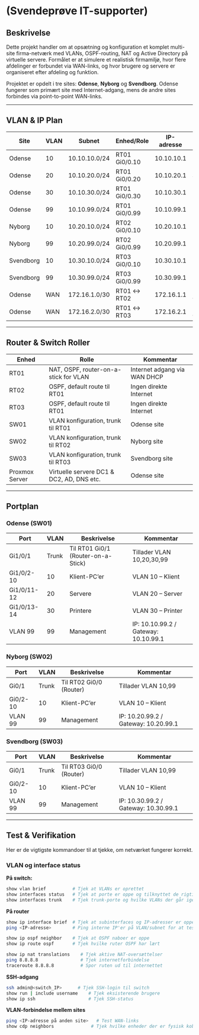 # (Svendeprøve IT-supporter)

## Beskrivelse

Dette projekt handler om at opsætning og konfiguration et komplet multi-site firma-netværk med VLANs, OSPF-routing, NAT og Active Directory på virtuelle servere. Formålet er at simulere et realistisk firmamiljø, hvor flere afdelinger er forbundet via WAN-links, og hvor brugere og servere er organiseret efter afdeling og funktion.  

Projektet er opdelt i tre sites: **Odense**, **Nyborg** og **Svendborg**. Odense fungerer som primært site med Internet-adgang, mens de andre sites forbindes via point-to-point WAN-links.  

---

## VLAN & IP Plan

| Site       | VLAN | Subnet           | Enhed/Role           | IP-adresse       | Kommentar                             |
|------------|------|-----------------|--------------------|----------------|---------------------------------------|
| Odense     | 10   | 10.10.10.0/24   | RT01 Gi0/0.10      | 10.10.10.1     | Klient subnet                          |
| Odense     | 20   | 10.10.20.0/24   | RT01 Gi0/0.20      | 10.10.20.1     | Server subnet                          |
| Odense     | 30   | 10.10.30.0/24   | RT01 Gi0/0.30      | 10.10.30.1     | Printer subnet                         |
| Odense     | 99   | 10.10.99.0/24   | RT01 Gi0/0.99      | 10.10.99.1     | Management subnet                      |
| Nyborg     | 10   | 10.20.10.0/24   | RT02 Gi0/0.10      | 10.20.10.1     | Klient subnet                          |
| Nyborg     | 99   | 10.20.99.0/24   | RT02 Gi0/0.99      | 10.20.99.1     | Management subnet                      |
| Svendborg  | 10   | 10.30.10.0/24   | RT03 Gi0/0.10      | 10.30.10.1     | Klient subnet                          |
| Svendborg  | 99   | 10.30.99.0/24   | RT03 Gi0/0.99      | 10.30.99.1     | Management subnet                      |
| Odense     | WAN  | 172.16.1.0/30   | RT01 ↔ RT02        | 172.16.1.1     | Point-to-point link Odense↔Nyborg     |
| Odense     | WAN  | 172.16.2.0/30   | RT01 ↔ RT03        | 172.16.2.1     | Point-to-point link Odense↔Svendborg |

---

## Router & Switch Roller

| Enhed        | Rolle                                       | Kommentar |
|--------------|--------------------------------------------|-----------|
| RT01         | NAT, OSPF, router-on-a-stick for VLAN      | Internet adgang via WAN DHCP |
| RT02         | OSPF, default route til RT01               | Ingen direkte Internet |
| RT03         | OSPF, default route til RT01               | Ingen direkte Internet |
| SW01         | VLAN konfiguration, trunk til RT01         | Odense site |
| SW02         | VLAN konfiguration, trunk til RT02         | Nyborg site |
| SW03         | VLAN konfiguration, trunk til RT03         | Svendborg site |
| Proxmox Server  | Virtuelle servere DC1 & DC2, AD, DNS etc. | Odense site |

---

## Portplan
### Odense (SW01)
| Port         | VLAN | Beskrivelse                   | Kommentar                             |
|-------------|------|--------------------------------|---------------------------------------|
| Gi1/0/1     | Trunk | Til RT01 Gi0/1 (Router-on-a-Stick) | Tillader VLAN 10,20,30,99             |
| Gi1/0/2-10  | 10   | Klient-PC’er                  | VLAN 10 – Klient                       |
| Gi1/0/11-12 | 20   | Servere                        | VLAN 20 – Server                        |
| Gi1/0/13-14 | 30   | Printere                       | VLAN 30 – Printer                        |
| VLAN 99     | 99   | Management                     | IP: 10.10.99.2 / Gateway: 10.10.99.1  |

### Nyborg (SW02)
| Port        | VLAN | Beskrivelse                | Kommentar                             |
|------------|------|----------------------------|---------------------------------------|
| Gi0/1      | Trunk | Til RT02 Gi0/0 (Router)   | Tillader VLAN 10,99                    |
| Gi0/2-10   | 10   | Klient-PC’er               | VLAN 10 – Klient                       |
| VLAN 99    | 99   | Management                 | IP: 10.20.99.2 / Gateway: 10.20.99.1 |

### Svendborg (SW03)
| Port        | VLAN | Beskrivelse                | Kommentar                             |
|------------|------|----------------------------|---------------------------------------|
| Gi0/1      | Trunk | Til RT03 Gi0/0 (Router)   | Tillader VLAN 10,99                    |
| Gi0/2-10   | 10   | Klient-PC’er               | VLAN 10 – Klient                       |
| VLAN 99    | 99   | Management                 | IP: 10.30.99.2 / Gateway: 10.30.99.1 |

---

## Test & Verifikation

Her er de vigtigste kommandoer til at tjekke, om netværket fungerer korrekt.

### VLAN og interface status

**På switch:**
```bash
show vlan brief          # Tjek at VLANs er oprettet
show interfaces status   # Tjek at porte er oppe og tilknyttet de rigtige VLANs
show interfaces trunk    # Tjek trunk-porte og hvilke VLANs der går igennem
```

**På router**
```bash
show ip interface brief  # Tjek at subinterfaces og IP-adresser er oppe
ping <IP-adresse>        # Ping interne IP'er på VLAN/subnet for at teste forbindelse

show ip ospf neighbor    # Tjek at OSPF naboer er oppe
show ip route ospf       # Tjek hvilke ruter OSPF har lært

show ip nat translations    # Tjek aktive NAT-oversættelser
ping 8.8.8.8                # Tjek internetforbindelse
traceroute 8.8.8.8          # Spor ruten ud til internettet
```

**SSH-adgang**
```bash
ssh admin@<switch_IP>      # Tjek SSH-login til switch
show run | include username    # Tjek eksisterende brugere
show ip ssh                    # Tjek SSH-status
```

**VLAN-forbindelse mellem sites**
```bash
ping <IP-adresse på anden site>   # Test WAN-links
show cdp neighbors              # Tjek hvilke enheder der er fysisk koblet
```

